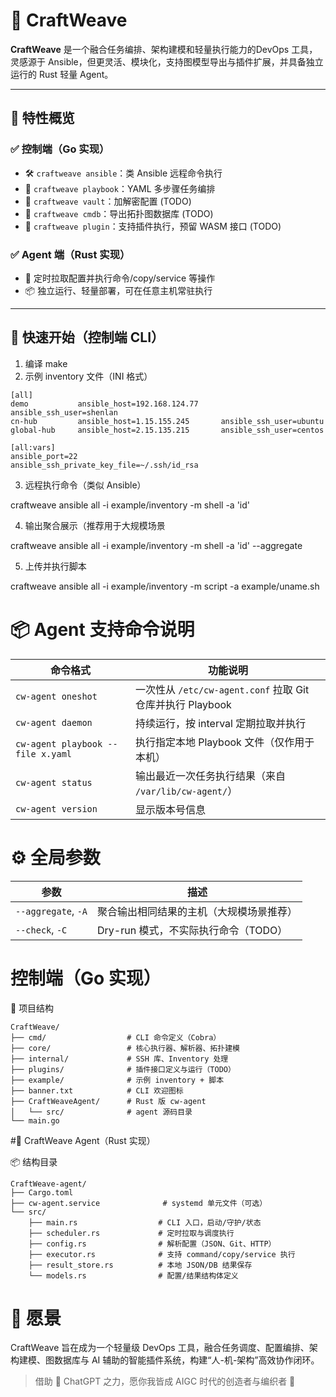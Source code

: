 # 🧶 CraftWeave

**CraftWeave** 是一个融合任务编排、架构建模和轻量执行能力的DevOps 工具，灵感源于 Ansible，但更灵活、模块化，支持图模型导出与插件扩展，并具备独立运行的 Rust 轻量 Agent。

---

## 🧩 特性概览

### ✅ 控制端（Go 实现）
- 🛠️ `craftweave ansible`：类 Ansible 远程命令执行
- 📜 `craftweave playbook`：YAML 多步骤任务编排
- 🔐 `craftweave vault`：加解密配置 (TODO)
- 🧠 `craftweave cmdb`：导出拓扑图数据库 (TODO)
- 🔌 `craftweave plugin`：支持插件执行，预留 WASM 接口 (TODO)

### ✅ Agent 端（Rust 实现）
- 🧩 定时拉取配置并执行命令/copy/service 等操作
- 📦 独立运行、轻量部署，可在任意主机常驻执行

---

## 🚀 快速开始（控制端 CLI）

1. 编译 make
2. 示例 inventory 文件（INI 格式）

```
[all]
demo           ansible_host=192.168.124.77     ansible_ssh_user=shenlan
cn-hub         ansible_host=1.15.155.245       ansible_ssh_user=ubuntu
global-hub     ansible_host=2.15.135.215       ansible_ssh_user=centos

[all:vars]
ansible_port=22
ansible_ssh_private_key_file=~/.ssh/id_rsa
```

3. 远程执行命令（类似 Ansible）

craftweave ansible all -i example/inventory -m shell -a 'id'

4. 输出聚合展示（推荐用于大规模场景

craftweave ansible all -i example/inventory -m shell -a 'id' --aggregate

5. 上传并执行脚本

craftweave ansible all -i example/inventory -m script -a example/uname.sh

# 📦 Agent 支持命令说明

| 命令格式                      | 功能说明                                               |
|-----------------------------|--------------------------------------------------------|
| `cw-agent oneshot`           | 一次性从 `/etc/cw-agent.conf` 拉取 Git 仓库并执行 Playbook |
| `cw-agent daemon`            | 持续运行，按 interval 定期拉取并执行                   |
| `cw-agent playbook --file x.yaml` | 执行指定本地 Playbook 文件（仅作用于本机）           |
| `cw-agent status`            | 输出最近一次任务执行结果（来自 `/var/lib/cw-agent/`） |
| `cw-agent version`           | 显示版本号信息

# ⚙️ 全局参数

| 参数              | 描述                                               |
|-------------------|----------------------------------------------------|
| `--aggregate`, `-A` | 聚合输出相同结果的主机（大规模场景推荐）         |
| `--check`, `-C`     | Dry-run 模式，不实际执行命令（TODO）              |

# 控制端（Go 实现）

📁 项目结构
```
CraftWeave/
├── cmd/                  # CLI 命令定义（Cobra）
├── core/                 # 核心执行器、解析器、拓扑建模
├── internal/             # SSH 库、Inventory 处理
├── plugins/              # 插件接口定义与运行（TODO）
├── example/              # 示例 inventory + 脚本
├── banner.txt            # CLI 欢迎图标
├── CraftWeaveAgent/      # Rust 版 cw-agent
│   └── src/              # agent 源码目录
└── main.go
```

#🧠 CraftWeave Agent（Rust 实现）

📦 结构目录
```
CraftWeave-agent/
├── Cargo.toml
├── cw-agent.service              # systemd 单元文件（可选）
└── src/
    ├── main.rs                  # CLI 入口，启动/守护/状态
    ├── scheduler.rs             # 定时拉取与调度执行
    ├── config.rs                # 解析配置（JSON、Git、HTTP）
    ├── executor.rs              # 支持 command/copy/service 执行
    ├── result_store.rs          # 本地 JSON/DB 结果保存
    └── models.rs                # 配置/结果结构体定义
```

# 🔮 愿景

CraftWeave 旨在成为一个轻量级 DevOps 工具，融合任务调度、配置编排、架构建模、图数据库与 AI 辅助的智能插件系统，构建“人-机-架构”高效协作闭环。

> 借助 🤖 ChatGPT 之力，愿你我皆成 AIGC 时代的创造者与编织者 🚀
